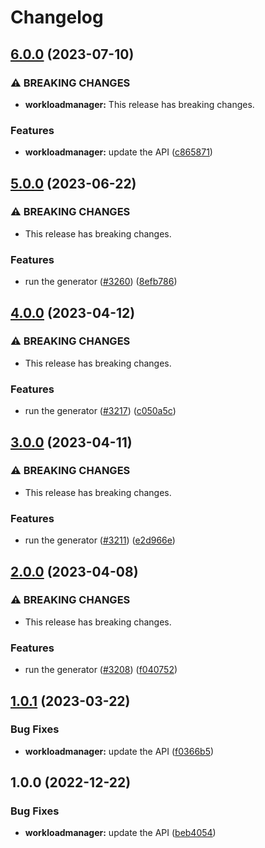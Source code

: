 # Changelog

## [6.0.0](https://github.com/googleapis/google-api-nodejs-client/compare/workloadmanager-v5.0.0...workloadmanager-v6.0.0) (2023-07-10)


### ⚠ BREAKING CHANGES

* **workloadmanager:** This release has breaking changes.

### Features

* **workloadmanager:** update the API ([c865871](https://github.com/googleapis/google-api-nodejs-client/commit/c8658714d75d618ec4444a1c7d550146228317a7))

## [5.0.0](https://github.com/googleapis/google-api-nodejs-client/compare/workloadmanager-v4.0.0...workloadmanager-v5.0.0) (2023-06-22)


### ⚠ BREAKING CHANGES

* This release has breaking changes.

### Features

* run the generator ([#3260](https://github.com/googleapis/google-api-nodejs-client/issues/3260)) ([8efb786](https://github.com/googleapis/google-api-nodejs-client/commit/8efb7861b7da4bc1472a4b654e46f90b29fbff20))

## [4.0.0](https://github.com/googleapis/google-api-nodejs-client/compare/workloadmanager-v3.0.0...workloadmanager-v4.0.0) (2023-04-12)


### ⚠ BREAKING CHANGES

* This release has breaking changes.

### Features

* run the generator ([#3217](https://github.com/googleapis/google-api-nodejs-client/issues/3217)) ([c050a5c](https://github.com/googleapis/google-api-nodejs-client/commit/c050a5cd95349dfd74850b2ce004d17eb7f29f50))

## [3.0.0](https://github.com/googleapis/google-api-nodejs-client/compare/workloadmanager-v2.0.0...workloadmanager-v3.0.0) (2023-04-11)


### ⚠ BREAKING CHANGES

* This release has breaking changes.

### Features

* run the generator ([#3211](https://github.com/googleapis/google-api-nodejs-client/issues/3211)) ([e2d966e](https://github.com/googleapis/google-api-nodejs-client/commit/e2d966e089bf8e743dbfc83af8ef3b37a0f4c83d))

## [2.0.0](https://github.com/googleapis/google-api-nodejs-client/compare/workloadmanager-v1.0.1...workloadmanager-v2.0.0) (2023-04-08)


### ⚠ BREAKING CHANGES

* This release has breaking changes.

### Features

* run the generator ([#3208](https://github.com/googleapis/google-api-nodejs-client/issues/3208)) ([f040752](https://github.com/googleapis/google-api-nodejs-client/commit/f0407528c81f2e74ba5e1d35443085d35f5f005d))

## [1.0.1](https://github.com/googleapis/google-api-nodejs-client/compare/workloadmanager-v1.0.0...workloadmanager-v1.0.1) (2023-03-22)


### Bug Fixes

* **workloadmanager:** update the API ([f0366b5](https://github.com/googleapis/google-api-nodejs-client/commit/f0366b56b950cfd6f3388f9d2932ea7e30209ea3))

## 1.0.0 (2022-12-22)


### Bug Fixes

* **workloadmanager:** update the API ([beb4054](https://github.com/googleapis/google-api-nodejs-client/commit/beb405422c72972cbafe831c252c2b51508070ca))
